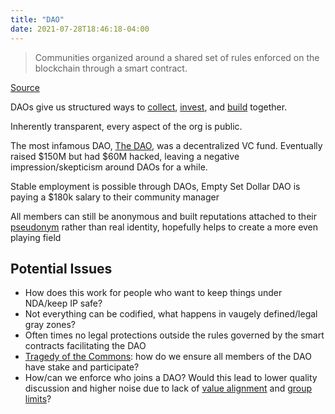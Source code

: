 ```yaml
---
title: "DAO"
date: 2021-07-28T18:46:18-04:00
---
```


> Communities organized around a shared set of rules enforced on the blockchain through a smart contract. 

[Source](https://linda.mirror.xyz/Vh8K4leCGEO06_qSGx-vS5lvgUqhqkCz9ut81WwCP2o)

DAOs give us structured ways to [collect](https://foundation.app/blog/pleasrdao), [invest](https://metacartel.xyz/), and [build](https://raidguild.org/) together.

Inherently transparent, every aspect of the org is public.

The most infamous DAO, [The DAO](https://en.wikipedia.org/wiki/The_DAO_(organization)), was a decentralized VC fund. Eventually raised $150M but had $60M hacked, leaving a negative impression/skepticism around DAOs for a while.

Stable employment is possible through DAOs, Empty Set Dollar DAO is paying a $180k salary to their community manager

All members can still be anonymous and built reputations attached to their [pseudonym](thoughts/pseudonymity.md) rather than real identity, hopefully helps to create a more even playing field

## Potential Issues
- How does this work for people who want to keep things under NDA/keep IP safe?
- Not everything can be codified, what happens in vaugely defined/legal gray zones?
- Often times no legal protections outside the rules governed by the smart contracts facilitating the DAO
- [Tragedy of the Commons](thoughts/tragedy%20of%20the%20commons.md): how do we ensure all members of the DAO have stake and participate?
- How/can we enforce who joins a DAO? Would this lead to lower quality discussion and higher noise due to lack of [value alignment](thoughts/value%20setting.md) and [group limits](thoughts/group%20limits.md)?